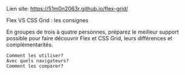 Lien site:
https://51m0n2063r.github.io/flex-grid/

Flex VS CSS Grid : les consignes

En groupes de trois à quatre personnes, préparez le meilleur support possible pour faire découvrir Flex et CSS Grid, leurs différences et complémentarités.

    Comment les utiliser?
    Avec quels navigateurs?
    Comment les comparer?

